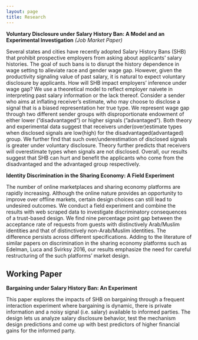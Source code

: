 ```yaml
---
layout: page
title: Research
---
```



**Voluntary Disclosure under Salary History Ban: A Model and an Experimental Investigation** *(Job Market Paper)*

Several states and cities have recently adopted Salary History Bans (SHB) that prohibit prospective employers from asking about applicants’ salary histories. The goal of such bans is to disrupt the history dependence in wage setting to alleviate race and gender wage gap. However, given the productivity signaling value of past salary, it is natural to expect voluntary disclosure by applicants. How will SHB impact employers’ inference under wage gap? We use a theoretical model to reflect employer naivete in interpreting past salary information or the lack thereof. Consider a sender who aims at inflating receiver’s estimate, who may choose to disclose a signal that is a biased representation her true type. We represent wage gap through two different sender groups with disproportionate endowment of either lower (”disadvantaged”) or higher signals (”advantaged”). Both theory and experimental data suggest that receivers under(over)estimate types when disclosed signals are low(high) for the disadvantaged(advantaged) group. We further find that such over/underestimation of disclosed signals is greater under voluntary disclosure. Theory further predicts that receivers will overestimate types when signals are not disclosed. Overall, our results suggest that SHB can hurt and benefit the applicants who come from the disadvantaged and the advantaged group respectively.

**Identity Discrimination in the Sharing Economy: A Field Experiment**

The number of online marketplaces and sharing economy platforms are rapidly increasing. Although the online nature provides an opportunity to improve over offline markets, certain design choices can still lead to undesired outcomes. We conduct a field experiment and combine the results with web scraped data to investigate discriminatory consequences of a trust-based design. We find nine percentage point gap between the acceptance rate of requests from guests with distinctively Arab/Muslim identities and that of distinctively non-Arab/Muslim identities. The difference persists across different specifications. Adding to the literature of similar papers on discrimination in the sharing economy platforms such as Edelman, Luca and Svirksy 2016, our results emphasize the need for careful restructuring of the such platforms’ market design.

## Working Paper

**Bargaining under Salary History Ban: An Experiment**

This paper explores the impacts of SHB on bargaining through a frequent interaction experiment where bargaining is dynamic, there is private information and a noisy signal (i.e. salary) available to informed parties. The design lets us analyze salary disclosure behavior, test the mechanism design predictions and come up with best predictors of higher financial gains for the informed party.



